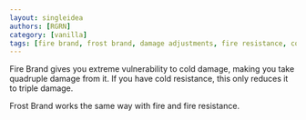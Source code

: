 ```yaml
---
layout: singleidea
authors: [RGRN]
category: [vanilla]
tags: [fire brand, frost brand, damage adjustments, fire resistance, cold resistance]
---
```

Fire Brand gives you extreme vulnerability to cold damage, making you take
quadruple damage from it. If you have cold resistance, this only reduces it to
triple damage.

Frost Brand works the same way with fire and fire resistance.
